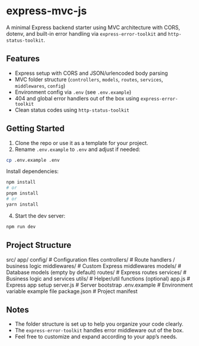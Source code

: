 # express-mvc-js

A minimal Express backend starter using MVC architecture with CORS, dotenv, and built-in error handling via `express-error-toolkit` and `http-status-toolkit`.

## Features

- Express setup with CORS and JSON/urlencoded body parsing  
- MVC folder structure (`controllers`, `models`, `routes`, `services`, `middlewares`, `config`)  
- Environment config via `.env` (see `.env.example`)  
- 404 and global error handlers out of the box using `express-error-toolkit`  
- Clean status codes using `http-status-toolkit`  

## Getting Started

1. Clone the repo or use it as a template for your project.  
2. Rename `.env.example` to `.env` and adjust if needed:

```bash
cp .env.example .env
```

Install dependencies:

```bash
npm install
# or
pnpm install
# or
yarn install
```

4. Start the dev server:

```bash
npm run dev
```

## Project Structure
src/
  app/
    config/         # Configuration files
    controllers/    # Route handlers / business logic
    middlewares/    # Custom Express middlewares
    models/         # Database models (empty by default)
    routes/         # Express routes
    services/       # Business logic and services
    utils/          # Helper/util functions (optional)
  app.js            # Express app setup
  server.js         # Server bootstrap
.env.example        # Environment variable example file
package.json        # Project manifest


## Notes

- The folder structure is set up to help you organize your code clearly.  
- The `express-error-toolkit` handles error middleware out of the box.  
- Feel free to customize and expand according to your app’s needs.